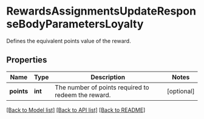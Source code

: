 # RewardsAssignmentsUpdateResponseBodyParametersLoyalty

Defines the equivalent points value of the reward.

## Properties
Name | Type | Description | Notes
------------ | ------------- | ------------- | -------------
**points** | **int** | The number of points required to redeem the reward. | [optional] 

[[Back to Model list]](../README.md#documentation-for-models) [[Back to API list]](../README.md#documentation-for-api-endpoints) [[Back to README]](../README.md)


